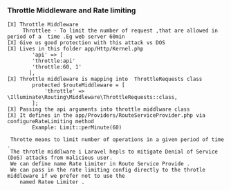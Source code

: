 ### Throttle Middleware and Rate limiting
    [X] Throttle Middleware 
         Throttlee - To limit the number of request ,that are allowed in period of a  time .Eg web server 60min
    [X] Give us good protection with this attack vs DOS
    [X] Lives in this folder app/Http/Kernel.php
            'api' => [
            'throttle:api'
            'throttle:60, 1'
           ],
    [X] Throttle middleware is mapping into  ThrottleRequests class
            protected $routeMiddleware = [
                'throttle' => \Illuminate\Routing\Middleware\ThrottleRequests::class,
            ];
    [X] Passing the api arguments into throttle middlware class
    [X] It defines in the app/Providers/RouteServiceProvider.php via configureRateLimiting method
            Example: Limit::perMinute(60)
    
     Throtte means to limit number of operations in a given period of time .
     The throtle middlware i Laravel hepls to mitigate Denial of Service (DoS) attacks from malicious user.
     We can define name Rate Limiter in Route Service Provide .
     We can pass in the rate limiting config directly to the throtle middleware if we prefer not to use the 
        named Ratee Limiter .
